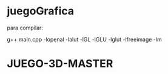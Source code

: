 # juegoGrafica

para compilar:

g++ main.cpp -lopenal -lalut -lGL -lGLU -lglut -lfreeimage -lm
# JUEGO-3D-MASTER

